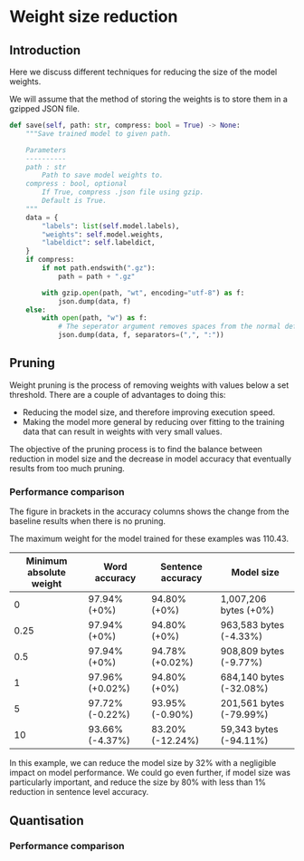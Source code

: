 # Weight size reduction

## Introduction

Here we discuss different techniques for reducing the size of the model weights.

We will assume that the method of storing the weights is to store them in a gzipped JSON file.

```python
def save(self, path: str, compress: bool = True) -> None:
    """Save trained model to given path.

    Parameters
    ----------
    path : str
        Path to save model weights to.
    compress : bool, optional
        If True, compress .json file using gzip.
        Default is True.
    """
    data = {
        "labels": list(self.model.labels),
        "weights": self.model.weights,
        "labeldict": self.labeldict,
    }
    if compress:
        if not path.endswith(".gz"):
            path = path + ".gz"

        with gzip.open(path, "wt", encoding="utf-8") as f:
            json.dump(data, f)
    else:
        with open(path, "w") as f:
            # The seperator argument removes spaces from the normal defaults
            json.dump(data, f, separators=(",", ":"))
```

## Pruning

Weight pruning is the process of removing weights with values below a set threshold. There are a couple of advantages to doing this:

* Reducing the model size, and therefore improving execution speed.
* Making the model more general by reducing over fitting to the training data that can result in weights with very small values.

The objective of the pruning process is to find the balance between reduction in model size and the decrease in model accuracy that eventually results from too much pruning.

### Performance comparison

The figure in brackets in the accuracy columns shows the change from the baseline results when there is no pruning.

The maximum weight  for the model trained for these examples was 110.43.

| Minimum absolute weight | Word accuracy   | Sentence accuracy | Model size              |
| ----------------------- | --------------- | ----------------- | ----------------------- |
| 0                       | 97.94% (+0%)    | 94.80% (+0%)      | 1,007,206 bytes (+0%)   |
| 0.25                    | 97.94% (+0%)    | 94.80% (+0%)      | 963,583 bytes (-4.33%)  |
| 0.5                     | 97.94% (+0%)    | 94.78% (+0.02%)   | 908,809 bytes (-9.77%)  |
| 1                       | 97.96% (+0.02%) | 94.80% (+0%)      | 684,140 bytes (-32.08%) |
| 5                       | 97.72% (-0.22%) | 93.95% (-0.90%)   | 201,561 bytes (-79.99%) |
| 10                      | 93.66% (-4.37%) | 83.20% (-12.24%)  | 59,343 bytes (-94.11%)  |

In this example, we can reduce the model size by 32% with a negligible impact on model performance. We could go even further, if model size was particularly important, and reduce the size by 80% with less than 1% reduction in sentence level accuracy.

## Quantisation

### Performance comparison



